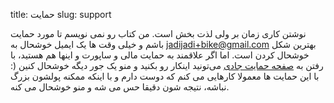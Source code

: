 title: حمایت
slug: support

نوشتن کاری زمان بر ولی لذت بخش است. من کتاب رو نمی نویسم تا مورد حمایت باشم و خیلی وقت ها یک ایمیل خوشحال به jadijadi+bike@gmail.com بهترین شکل خوشحال کردن است. اما اگر علاقمند به حمایت مالی و ساپورت و اینها هم هستید، با رفتن به 
[صفحه حمایت جادی](http://jadi.ir/support) 
می‌تونید اینکار رو بکنید و منو یک جور دیگه خوشحال کنین (: با این حمایت ها معمولا کارهایی می کنم که دوست دارم و با اینکه ممکنه پولشون بزرگ نباشه، نتیجه شون دقیقا حس می شه و منو خوشحال می کنه.